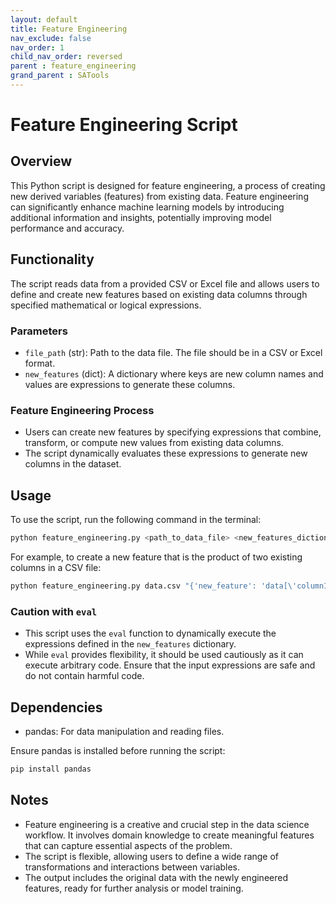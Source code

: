 ```yaml
---
layout: default
title: Feature Engineering
nav_exclude: false
nav_order: 1
child_nav_order: reversed
parent : feature_engineering
grand_parent : SATools
---
```


# Feature Engineering Script

## Overview

This Python script is designed for feature engineering, a process of creating new derived variables (features) from existing data. Feature engineering can significantly enhance machine learning models by introducing additional information and insights, potentially improving model performance and accuracy.

## Functionality

The script reads data from a provided CSV or Excel file and allows users to define and create new features based on existing data columns through specified mathematical or logical expressions.

### Parameters

- `file_path` (str): Path to the data file. The file should be in a CSV or Excel format.
- `new_features` (dict): A dictionary where keys are new column names and values are expressions to generate these columns.

### Feature Engineering Process

- Users can create new features by specifying expressions that combine, transform, or compute new values from existing data columns.
- The script dynamically evaluates these expressions to generate new columns in the dataset.

## Usage

To use the script, run the following command in the terminal:

```bash
python feature_engineering.py <path_to_data_file> <new_features_dictionary>
```

For example, to create a new feature that is the product of two existing columns in a CSV file:

```bash
python feature_engineering.py data.csv "{'new_feature': 'data[\'column1\'] * data[\'column2\']'}"
```

### Caution with `eval`

- This script uses the `eval` function to dynamically execute the expressions defined in the `new_features` dictionary.
- While `eval` provides flexibility, it should be used cautiously as it can execute arbitrary code. Ensure that the input expressions are safe and do not contain harmful code.

## Dependencies

- pandas: For data manipulation and reading files.

Ensure pandas is installed before running the script:

```bash
pip install pandas
```

## Notes

- Feature engineering is a creative and crucial step in the data science workflow. It involves domain knowledge to create meaningful features that can capture essential aspects of the problem.
- The script is flexible, allowing users to define a wide range of transformations and interactions between variables.
- The output includes the original data with the newly engineered features, ready for further analysis or model training.
